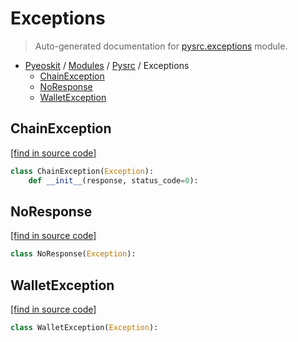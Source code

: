 # Exceptions

> Auto-generated documentation for [pysrc.exceptions](https://github.com/learnforpractice/pyeoskit/blob/master/pysrc/exceptions.py) module.

- [Pyeoskit](../README.md#pyeoskit-index) / [Modules](../MODULES.md#pyeoskit-modules) / [Pysrc](index.md#pysrc) / Exceptions
    - [ChainException](#chainexception)
    - [NoResponse](#noresponse)
    - [WalletException](#walletexception)

## ChainException

[[find in source code]](https://github.com/learnforpractice/pyeoskit/blob/master/pysrc/exceptions.py#L9)

```python
class ChainException(Exception):
    def __init__(response, status_code=0):
```

## NoResponse

[[find in source code]](https://github.com/learnforpractice/pyeoskit/blob/master/pysrc/exceptions.py#L3)

```python
class NoResponse(Exception):
```

## WalletException

[[find in source code]](https://github.com/learnforpractice/pyeoskit/blob/master/pysrc/exceptions.py#L6)

```python
class WalletException(Exception):
```
